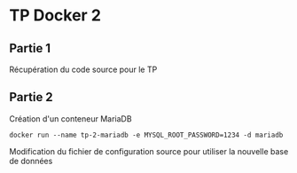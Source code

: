 # TP Docker 2

## Partie 1

Récupération du code source pour le TP

## Partie 2

Création d'un conteneur MariaDB

`docker run --name tp-2-mariadb -e MYSQL_ROOT_PASSWORD=1234 -d mariadb`

Modification du fichier de configuration source pour utiliser la nouvelle base de données
